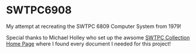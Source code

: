 # SWTPC6908
My attempt at recreating the SWTPC 6809 Computer System from 1979!

Special thanks to Michael Holley who set up the awsome [SWTPC Collection Home Page](https://deramp.com/swtpc.com) where I found every document I needed for this project!
